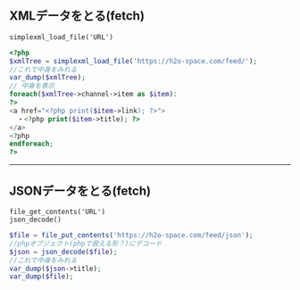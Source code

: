 ## XMLデータをとる(fetch)
`simplexml_load_file('URL')`
```php
<?php
$xmlTree = simplexml_load_file('https://h2o-space.com/feed/');
//これで中身をみれる
var_dump($xmlTree);
// 中身を表示
foreach($xmlTree->channel->item as $item):
?>
<a href="<?php print($item->link); ?>">
  ・<?php print($item->title); ?>
</a>
<?php
endforeach;
?>
```
***
## JSONデータをとる(fetch)
`file_get_contents('URL')`  
`json_decode()`
```php
$file = file_put_contents('https://h2o-space.com/feed/json');
//phpオブジェクト(phpで扱える形？)にデコード
$json = json_decode($file);
//これで中身をみれる
var_dump($json->title);
var_dump($file);
```